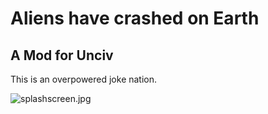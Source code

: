 # Aliens have crashed on Earth
## A Mod for Unciv

This is an overpowered joke nation.

![splashscreen.jpg](https://repository-images.githubusercontent.com/365534465/99981505-a524-4703-948d-e3b1828ccd23)


